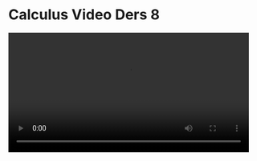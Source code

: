 # Calculus Video Ders 8

<video width="95%" controls>
    <source src="https://drive.google.com/uc?export=view&id=1SufgwY282A7H7Soxib_91-MoDg5e5hab" type='video/mp4'>
</video>
